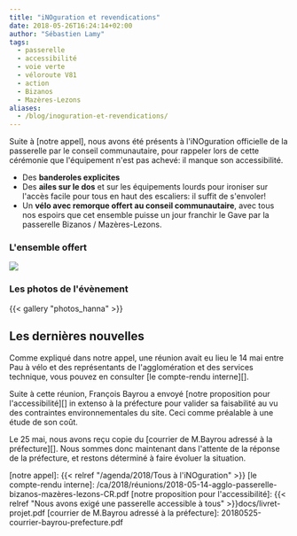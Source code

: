 ```yaml
---
title: "iNOguration et revendications"
date: 2018-05-26T16:24:14+02:00
author: "Sébastien Lamy"
tags:
  - passerelle
  - accessibilité
  - voie verte
  - véloroute V81
  - action
  - Bizanos
  - Mazères-Lezons
aliases:
  - /blog/inoguration-et-revendications/
---
```


Suite à [notre appel], nous avons été présents à l'iNOguration officielle de la
passerelle par le conseil communautaire, pour rappeler lors de cette cérémonie
que l'équipement n'est pas achevé: il manque son accessibilité.

* Des **banderoles explicites**
* Des **ailes sur le dos** et sur les équipements lourds pour ironiser sur l'accès
  facile pour tous en haut des escaliers: il suffit de s'envoler!
* Un **vélo avec remorque offert au conseil communautaire**, avec tous nos espoirs
  que cet ensemble puisse un jour franchir le Gave par la passerelle
  Bizanos / Mazères-Lezons.

### L'ensemble offert

  ![](20180518-velo_offert_conseil_communautaire.jpg)


### Les photos de l'évènement

{{< gallery "photos_hanna" >}}

## Les dernières nouvelles

Comme expliqué dans notre appel, une réunion avait eu lieu le 14 mai entre Pau
à vélo et des représentants de l'agglomération et des services technique, vous
pouvez en consulter [le compte-rendu interne][].

Suite à cette réunion, François Bayrou a envoyé [notre proposition pour
l'accessibilité][] in extenso à la préfecture pour valider sa faisabilité au vu des
contraintes environnementales du site. Ceci comme préalable à une étude de son
coût.

Le 25 mai, nous avons reçu copie du [courrier de M.Bayrou adressé à la préfecture][].
Nous sommes donc maintenant dans l'attente de la réponse de la préfecture, et
restons déterminé à faire évoluer la situation.

<!-- Un email de M.Mirande de l'APF nous a informé qu'aucun dossier n'avait été
déposé à la commission d'accessibilité concernant cette passerelle. Hors la loi
du 12 février 2015 rend ce dépôt obligatoire pour une IOP (installation ouverte
au public) ce qui confirme l'évidence : cette passerelle est illégale en l'état. -->


[notre appel]: {{< relref "/agenda/2018/Tous à l'iNOguration" >}}
[le compte-rendu interne]: /ca/2018/réunions/2018-05-14-agglo-passerelle-bizanos-mazères-lezons-CR.pdf
[notre proposition pour l'accessibilité]: {{< relref "Nous avons exigé une passerelle accessible à tous" >}}docs/livret-projet.pdf
[courrier de M.Bayrou adressé à la préfecture]: 20180525-courrier-bayrou-prefecture.pdf
